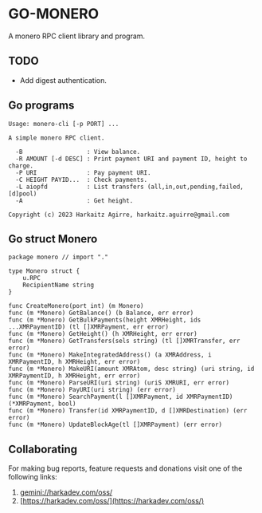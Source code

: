 # GO-MONERO

A monero RPC client library and program.

## TODO

- Add digest authentication.

## Go programs

    Usage: monero-cli [-p PORT] ...
    
    A simple monero RPC client.
    
      -B                  : View balance.
      -R AMOUNT [-d DESC] : Print payment URI and payment ID, height to charge.
      -P URI              : Pay payment URI.
      -C HEIGHT PAYID...  : Check payments.
      -L aiopfd           : List transfers (all,in,out,pending,failed,[d]pool)
      -A                  : Get height.
    
    Copyright (c) 2023 Harkaitz Agirre, harkaitz.aguirre@gmail.com

## Go struct Monero

    package monero // import "."
    
    type Monero struct {
        u.RPC
        RecipientName string
    }
    
    func CreateMonero(port int) (m Monero)
    func (m *Monero) GetBalance() (b Balance, err error)
    func (m *Monero) GetBulkPayments(height XMRHeight, ids ...XMRPaymentID) (tl []XMRPayment, err error)
    func (m *Monero) GetHeight() (h XMRHeight, err error)
    func (m *Monero) GetTransfers(sels string) (tl []XMRTransfer, err error)
    func (m *Monero) MakeIntegratedAddress() (a XMRAddress, i XMRPaymentID, h XMRHeight, err error)
    func (m *Monero) MakeURI(amount XMRAtom, desc string) (uri string, id XMRPaymentID, h XMRHeight, err error)
    func (m *Monero) ParseURI(uri string) (uriS XMRURI, err error)
    func (m *Monero) PayURI(uri string) (err error)
    func (m *Monero) SearchPayment(l []XMRPayment, id XMRPaymentID) (*XMRPayment, bool)
    func (m *Monero) Transfer(id XMRPaymentID, d []XMRDestination) (err error)
    func (m *Monero) UpdateBlockAge(tl []XMRPayment) (err error)

## Collaborating

For making bug reports, feature requests and donations visit
one of the following links:

1. [gemini://harkadev.com/oss/](gemini://harkadev.com/oss/)
2. [https://harkadev.com/oss/](https://harkadev.com/oss/)
